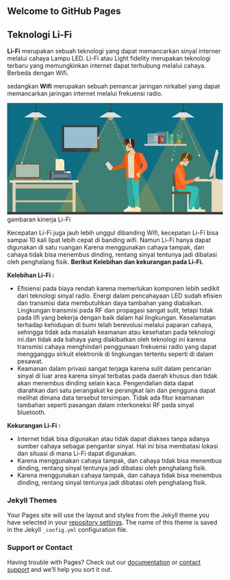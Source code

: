 ## Welcome to GitHub Pages

## Teknologi Li-Fi

**Li-Fi** merupakan sebuah teknologi yang dapat memancarkan sinyal interner melalui cahaya Lampu LED. Li-Fi atau Light fidelity merupakan teknologi terbaru yang memungkinkan internet dapat terhubung melalui cahaya. Berbeda dengan Wifi.

sedangkan **Wifi** merupakan sebuah pemancar jaringan nirkabel yang dapat memancarkan jaringan internet melalui frekuensi radio.

![Image](lifi.jpg)
gambaran kinerja Li-Fi

Kecepatan Li-Fi juga jauh lebih unggul dibanding Wifi, kecepatan Li-Fi bisa sampai 10 kali lipat lebih cepat di banding wifi. Namun Li-Fi hanya dapat digunakan di satu ruangan Karena menggunakan cahaya tampak, dan cahaya tidak bisa menembus dinding, rentang sinyal tentunya jadi dibatasi oleh penghalang fisik. 
**Berikut Kelebihan dan kekurangan pada Li-Fi.**

**Kelebihan Li-Fi :**

- Efisiensi pada biaya rendah karena memerlukan komponen lebih sedikit dari teknologi sinyal radio. Energi dalam pencahayaan LED sudah efisien dan transmisi data membutuhkan daya tambahan yang diabaikan. Lingkungan transmisi pada RF dan propagasi sangat sulit, tetapi tidak pada lifi yang bekerja dengan baik dalam hal lingkungan. Keselamatan terhadap kehidupan di bumi telah berevolusi melalui paparan cahaya, sehingga tidak ada masalah keamanan atau kesehatan pada teknologi ini.dan tidak ada bahaya yang diakibatkan oleh teknologi ini karena transmisi cahaya menghindari penggunaan frekuensi radio yang dapat mengganggu sirkuit elektronik di lingkungan tertentu seperti di dalam pesawat.
- Keamanan dalam privasi sangat terjaga karena sulit dalam pencarian sinyal di luar area karena sinyal terbatas pada daerah khusus dan tidak akan menembus dinding selain kaca. Pengendalian data dapat diarahkan dari satu perangakat ke perangkat lain dan pengguna dapat melihat dimana data tersebut tersimpan. Tidak ada fitur keamanan tambahan seperti pasangan dalam interkoneksi RF pada sinyal bluetooth.

**Kekurangan Li-Fi :**

- Internet tidak bisa digunakan atau tidak dapat diakses tanpa adanya sumber cahaya sebagai pengantar sinyal. Hal ini bisa membatasi lokasi dan situasi di mana Li-Fi dapat digunakan.
- Karena menggunakan cahaya tampak, dan cahaya tidak bisa menembus dinding, rentang sinyal tentunya jadi dibatasi oleh penghalang fisik.
- Karena menggunakan cahaya tampak, dan cahaya tidak bisa menembus dinding, rentang sinyal tentunya jadi dibatasi oleh penghalang fisik.


### Jekyll Themes

Your Pages site will use the layout and styles from the Jekyll theme you have selected in your [repository settings](https://github.com/Arief-as/Li-fi/settings). The name of this theme is saved in the Jekyll `_config.yml` configuration file.

### Support or Contact

Having trouble with Pages? Check out our [documentation](https://docs.github.com/categories/github-pages-basics/) or [contact support](https://github.com/contact) and we’ll help you sort it out.
